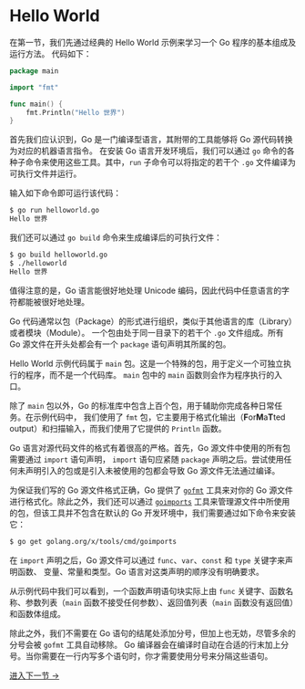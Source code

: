 # Hello World

在第一节，我们先通过经典的 Hello World 示例来学习一个 Go 程序的基本组成及运行方法。
代码如下：

```go
package main

import "fmt"

func main() {
	fmt.Println("Hello 世界")
}
```

首先我们应认识到，Go 是一门编译型语言，其附带的工具能够将 Go 源代码转换为对应的机器语言指令。
在安装 Go 语言开发环境后，我们可以通过 `go` 命令的各种子命令来使用这些工具。其中，`run`
子命令可以将指定的若干个 `.go` 文件编译为可执行文件并运行。

输入如下命令即可运行该代码：

```bash
$ go run helloworld.go
Hello 世界
```

我们还可以通过 `go build` 命令来生成编译后的可执行文件：

```bash
$ go build helloworld.go
$ ./helloworld
Hello 世界
```

值得注意的是，Go 语言能很好地处理 Unicode 编码，因此代码中任意语言的字符都能被很好地处理。

Go 代码通常以包（Package）的形式进行组织，类似于其他语言的库（Library）或者模块（Module）。
一个包由处于同一目录下的若干个 `.go` 文件组成。所有 Go 源文件在开头处都会有一个 `package`
语句声明其所属的包。

Hello World 示例代码属于 `main` 包。这是一个特殊的包，用于定义一个可独立执行的程序，而不是一个代码库。
`main` 包中的 `main` 函数则会作为程序执行的入口。

除了 `main` 包以外，Go 的标准库中包含上百个包，用于辅助你完成各种日常任务。在示例代码中，
我们使用了 `fmt` 包，它主要用于格式化输出（**F**or**M**a**T**ted output）和扫描输入，而我们使用了它提供的
`Println` 函数。

Go 语言对源代码文件的格式有着很高的严格。首先，Go 源文件中使用的所有包需要通过 `import` 语句声明，
`import` 语句应紧随 `package` 声明之后。尝试使用任何未声明引入的包或是引入未被使用的包都会导致 Go
源文件无法通过编译。

为保证我们写的 Go 源文件格式正确，Go 提供了 [`gofmt`](https://golang.org/cmd/gofmt/) 工具来对你的
Go 源文件进行格式化。除此之外，我们还可以通过 [`goimports`](https://godoc.org/golang.org/x/tools/cmd/goimports)
工具来管理源文件中所使用的包，但该工具并不包含在默认的 Go 开发环境中，我们需要通过如下命令来安装它：

```bash
$ go get golang.org/x/tools/cmd/goimports
```

在 `import` 声明之后，Go 源文件可以通过 `func`、`var`、`const` 和 `type` 关键字来声明函数、
变量、常量和类型。Go 语言对这类声明的顺序没有明确要求。

从示例代码中我们可以看到，一个函数声明语句块实际上由 `func` 关键字、函数名称、参数列表（`main`
函数不接受任何参数）、返回值列表（`main` 函数没有返回值）和函数体组成。

除此之外，我们不需要在 Go 语句的结尾处添加分号，但加上也无妨，尽管多余的分号会被 `gofmt` 工具自动移除。
Go 编译器会在编译时自动在合适的行末加上分号。当你需要在一行内写多个语句时，你才需要使用分号来分隔这些语句。

[进入下一节 ->](../echo1/)
